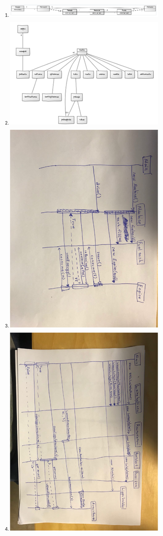 
1. ![monopoli kaavio](https://github.com/OttoLasma/ot-harjoitustyo/blob/master/laskarit/viikko3/Screenshot%202019-04-02%20at%2022.15.40.png)

2. ![monopoli laajennus](https://github.com/OttoLasma/ot-harjoitustyo/blob/master/laskarit/viikko3/Screenshot%202019-04-02%20at%2022.03.47.png)

3. ![moottori sekvenssikaavio](https://github.com/OttoLasma/ot-harjoitustyo/blob/master/laskarit/viikko3/machine.png)

4. ![HKL sekvenssikaavio](https://github.com/OttoLasma/ot-harjoitustyo/blob/master/laskarit/viikko3/hkl.png)
